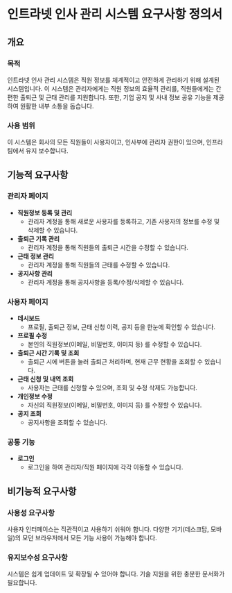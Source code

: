 # 인트라넷 인사 관리 시스템 요구사항 정의서

## 개요

### 목적

인트라넷 인사 관리 시스템은 직원 정보를 체계적이고 안전하게 관리하기 위해 설계된 시스템입니다. 이 시스템은 관리자에게는 직원 정보의 효율적 관리를, 직원들에게는 간편한 출퇴근 및 근태 관리를 지원합니다. 또한, 기업 공지 및 사내 정보 공유 기능을 제공하여 원활한 내부 소통을 돕습니다.

### 사용 범위

이 시스템은 회사의 모든 직원들이 사용자이고, 인사부에 관리자 권한이 있으며, 인프라 팀에서 유지 보수합니다.

## 기능적 요구사항

### 관리자 페이지

- **직원정보 등록 및 관리**
  - 관리자 계정을 통해 새로운 사용자를 등록하고, 기존 사용자의 정보를 수정 및 삭제할 수 있습니다.
- **출퇴근 기록 관리**
  - 관리자 계정을 통해 직원들의 출퇴근 시간을 수정할 수 있습니다.
- **근태 정보 관리**
  - 관리자 계정을 통해 직원들의 근태를 수정할 수 있습니다.
- **공지사항 관리**
  - 관리자 계정을 통해 공지사항을 등록/수정/삭제할 수 있습니다.
    <!-- - 부서 및 직급 관리: 직원의 부서 및 직급 정보를 관리할 수 있습니다. -->
    <!-- - 권한 관리: 사용자별로 접근 권한을 설정하여 민감한 정보에 대한 접근을 제한할 수 있습니다. -->

### 사용자 페이지

- **데시보드**
  - 프로필, 출퇴근 정보, 근태 신청 이력, 공지 등을 한눈에 확인할 수 있습니다.
- **프로필 수정**
  - 본인의 직원정보(이메일, 비밀번호, 이미지 등) 를 수정할 수 있습니다.
- **출퇴근 시간 기록 및 조회**
  - 출퇴근 시에 버튼을 눌러 출퇴근 처리하며, 현재 근무 현황을 조회할 수 있습니다.
- **근태 신청 및 내역 조회**
  - 사용자는 근태를 신청할 수 있으며, 조회 및 수정 삭제도 가능합니다.
- **개인정보 수정**
  - 자신의 직원정보(이메일, 비밀번호, 이미지 등) 를 수정할 수 있습니다.
- **공지 조회**
  - 공지사항을 조회할 수 있습니다.

### 공통 기능

- **로그인**
  - 로그인을 하여 관리자/직원 페이지에 각각 이동할 수 있습니다.

## 비기능적 요구사항

### 사용성 요구사항

사용자 인터페이스는 직관적이고 사용하기 쉬워야 합니다.
다양한 기기(데스크탑, 모바일)의 모던 브라우저에서 모든 기능 사용이 가능해야 합니다.

### 유지보수성 요구사항

시스템은 쉽게 업데이트 및 확장될 수 있어야 합니다.
기술 지원을 위한 충분한 문서화가 필요합니다.
